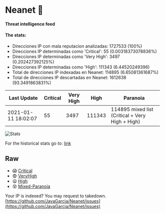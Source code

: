 # Neanet :hocho:
#### Threat intelligence feed
#### The stats:

- Direcciones IP con mala reputacion analizadas: 1727533 (100%)
- Direcciones IP determinadas como 'Critical':  55 (0.00318373078836%)
- Direcciones IP determinadas como 'Very High':  3497 (0.202427392125%)
- Direcciones IP determinadas como 'High':  111343 (6.44520249396)
- Total de direcciones IP indexadas en Neanet:  114895 (6.65081361687%)
- Total de direcciones IP descartadas en Neanet:  1612638 (93.3491863831%)

| Last Update | Critical | Very High | High | Paranoia |
| --- | --- | --- | --- | --- |
| 2021-01-11 18:02:07 | 55 | 3497 | 111343 | 114895 mixed list (Critical + Very High + High)|

![Stats](https://docs.google.com/spreadsheets/d/e/2PACX-1vSnaNMIXVabIpDJjufMlzH7poXnshF3mgd8Is1g9ytUEzVsP5my4Trn8f-xkoLLQ38xpL3HtmUexLo6/pubchart?oid=501124687&format=image)

For the historical stats go to: [link](/stats.csv)
## Raw
- :scream: [Critical](https://raw.githubusercontent.com/JavaGarcia/Neanet/master/blacklists/neanet_critical.txt)
- :fearful: [VeryHigh](https://raw.githubusercontent.com/JavaGarcia/Neanet/master/blacklists/neanet_veryHigh.txtt)
- :frowning: [High](https://raw.githubusercontent.com/JavaGarcia/Neanet/master/blacklists/neanet_high.txt)
- :dizzy_face: [Mixed-Paranoia](https://raw.githubusercontent.com/JavaGarcia/Neanet/master/blacklists/neanet_all.txt)


Your IP is indexed? You may request to takedown. [https://github.com/JavaGarcia/Neanet/issues](https://github.com/JavaGarcia/Neanet/issues)
































































































































































































































































































































































































































































































































































































































































































































































































































































































































































































































































































































































































































































































































































































































































































































































































































































































































































































































































































































































































































































































































































































































































































































































































































































































































































































































































































































































































































































































































































































































































































































































































































































































































































































































































































































































